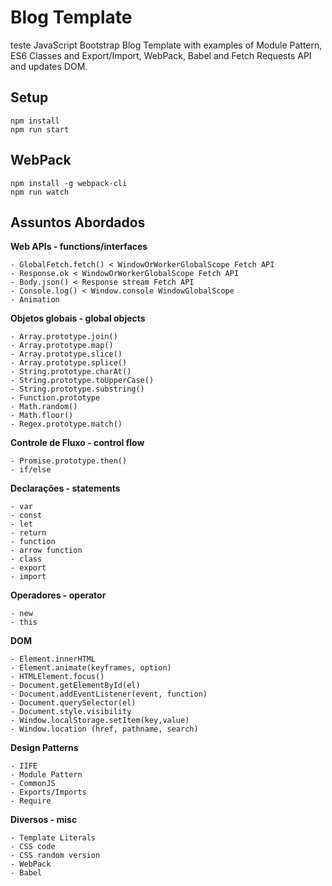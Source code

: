 # Blog Template
teste
JavaScript Bootstrap Blog Template with examples of Module Pattern, ES6 Classes and Export/Import, WebPack, Babel and Fetch Requests API and updates DOM.

## Setup

```
npm install
npm run start
```

## WebPack

```
npm install -g webpack-cli
npm run watch
```

## Assuntos Abordados

**Web APIs - functions/interfaces**

```
- GlobalFetch.fetch() < WindowOrWorkerGlobalScope Fetch API
- Response.ok < WindowOrWorkerGlobalScope Fetch API
- Body.json() < Response stream Fetch API
- Console.log() < Window.console WindowGlobalScope
- Animation
```

**Objetos globais - global objects**

```
- Array.prototype.join()
- Array.prototype.map()
- Array.prototype.slice()
- Array.prototype.splice()
- String.prototype.charAt()
- String.prototype.toUpperCase()
- String.prototype.substring()
- Function.prototype
- Math.random()
- Math.floor()
- Regex.prototype.match()

```

**Controle de Fluxo - control flow**

```
- Promise.prototype.then()
- if/else
```

**Declarações - statements**

```
- var
- const
- let
- return
- function
- arrow function
- class
- export
- import
```

**Operadores - operator**

```
- new
- this
```

**DOM**

```
- Element.innerHTML
- Element.animate(keyframes, option)
- HTMLElement.focus()
- Document.getElementById(el)
- Document.addEventListener(event, function)
- Document.querySelector(el)
- Document.style.visibility
- Window.localStorage.setItem(key,value)
- Window.location (href, pathname, search)
```

**Design Patterns**

```
- IIFE
- Module Pattern
- CommonJS
- Exports/Imports
- Require
```

**Diversos - misc**

```
- Template Literals
- CSS code
- CSS random version
- WebPack
- Babel
```

